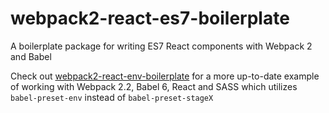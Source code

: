 # webpack2-react-es7-boilerplate
A boilerplate package for writing ES7 React components with Webpack 2 and Babel


Check out [webpack2-react-env-boilerplate](https://github.com/jaredlunde/webpack2-react-env-boilerplate)
for a more up-to-date example of working with Webpack 2.2, Babel 6, React and SASS which utilizes 
`babel-preset-env` instead of `babel-preset-stageX`
